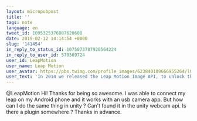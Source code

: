 ```yaml
---
layout: micropubpost
title: ''
tags: note
language: en
tweet_id: 1095325376807620608
date: 2019-02-12 14:14:54 +0000
slug: '141454'
in_reply_to_status_id: 1075073787920564224
in_reply_to_user_id: 570369724
user_id: LeapMotion
user_name: Leap Motion
user_avatar: https://pbs.twimg.com/profile_images/623840109666955264/lGnl_m3H.png
user_text: 'In 2014 we released the Leap Motion Image API, to unlock the possibilities of using the Leap Motion Controller’s twin infrared cameras. Today we’re releasing an experimental expansion of our Image API called LeapUVC: <a href="https://t.co/OEqhYDmSbi" rel="nofollow noopener" dir="ltr" data-expanded-url="http://blog.leapmotion.com/leapuvc/" class="twitter-timeline-link" target="_blank" title="http://blog.leapmotion.com/leapuvc/"><span class="tco-ellipsis"></span><span class="invisible">http://</span><span class="js-display-url">blog.leapmotion.com/leapuvc/</span><span class="invisible"></span><span class="tco-ellipsis"><span class="invisible"> </span></span></a><a href="https://t.co/DGQNDgY8SP" class="twitter-timeline-link u-hidden" data-pre-embedded="true" dir="ltr">pic.twitter.com/DGQNDgY8SP</a>'
---
```

@LeapMotion Hi! Thanks for being so awesome. I was able to connect my leap on my Android phone and it works with an usb camera app. But how can I do the same thing in unity ? Can't found it in the unity webcam api. Is there a plugin somewhere ? Thanks in advance.
